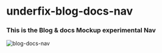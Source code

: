# underfix-blog-docs-nav

### This is the Blog & docs Mockup experimental Nav


![blog-docs-nav](https://user-images.githubusercontent.com/60494113/76672022-37937100-659a-11ea-9bd7-a105370bb900.png)


